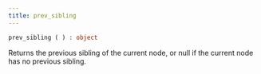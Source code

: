 ```yaml
---
title: prev_sibling
---
```


```php
prev_sibling ( ) : object
```

Returns the previous sibling of the current node, or null if the current node has no previous sibling.